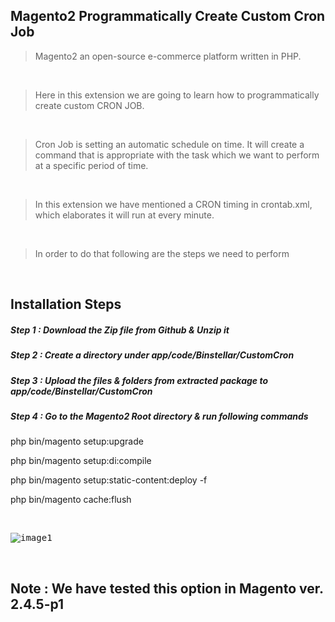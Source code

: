 ## Magento2 Programmatically Create Custom Cron Job

> Magento2 an open-source e-commerce platform written in PHP.

&nbsp;
&nbsp;

> Here in this extension we are going to learn how to programmatically create custom CRON JOB.

&nbsp;
&nbsp;

> Cron Job is setting an automatic schedule on time. It will create a command that is appropriate with the task which we want to perform at a specific period of time.

&nbsp;
&nbsp;

> In this extension we have mentioned a CRON timing in crontab.xml, which elaborates it will run at every minute.

&nbsp;
&nbsp;

> In order to do that following are the steps we need to perform

&nbsp;
&nbsp;

## Installation Steps

##### Step 1 : Download the Zip file from Github & Unzip it
##### Step 2 : Create a directory under app/code/Binstellar/CustomCron
##### Step 3 : Upload the files & folders from extracted package to app/code/Binstellar/CustomCron
##### Step 4 : Go to the Magento2 Root directory & run following commands

php bin/magento setup:upgrade

php bin/magento setup:di:compile

php bin/magento setup:static-content:deploy -f

php bin/magento cache:flush

&nbsp;
&nbsp;

<kbd>

![image1](https://user-images.githubusercontent.com/123800304/218051598-de224871-c0fe-4710-846a-0e48bd566ab4.png)


</kbd>

&nbsp;
&nbsp;

## Note : We have tested this option in Magento ver. 2.4.5-p1
